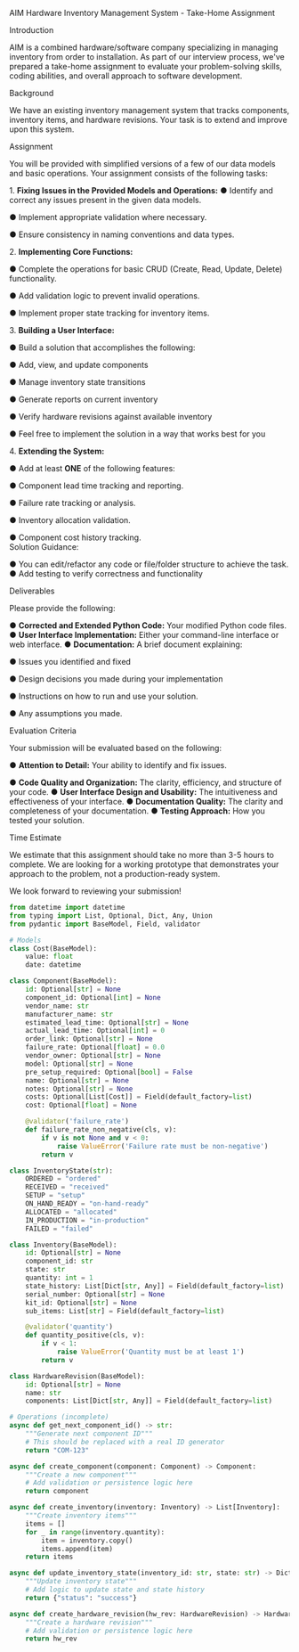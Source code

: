 AIM Hardware Inventory Management System \- Take-Home Assignment 

Introduction 

AIM is a combined hardware/software company specializing in managing inventory from order to installation. As part of our interview process, we've prepared a take-home assignment to evaluate your problem-solving skills, coding abilities, and overall approach to software development. 

Background 

We have an existing inventory management system that tracks components, inventory items, and hardware revisions. Your task is to extend and improve upon this system. 

Assignment 

You will be provided with simplified versions of a few of our data models and basic operations. Your assignment consists of the following tasks: 

1\. **Fixing Issues in the Provided Models and Operations:** 
● Identify and correct any issues present in the given data models. 

● Implement appropriate validation where necessary. 

● Ensure consistency in naming conventions and data types. 

2\. **Implementing Core Functions:** 

● Complete the operations for basic CRUD (Create, Read, Update, Delete) functionality. 

● Add validation logic to prevent invalid operations. 

● Implement proper state tracking for inventory items. 

3\. **Building a User Interface:** 

● Build a solution that accomplishes the following: 

● Add, view, and update components 

● Manage inventory state transitions 

● Generate reports on current inventory 

● Verify hardware revisions against available inventory 

● Feel free to implement the solution in a way that works best for you 

4\. **Extending the System:** 

● Add at least **ONE** of the following features: 

● Component lead time tracking and reporting. 

● Failure rate tracking or analysis. 

● Inventory allocation validation. 

● Component cost history tracking.  
Solution Guidance: 

● You can edit/refactor any code or file/folder structure to achieve the task. ● Add testing to verify correctness and functionality 

Deliverables 

Please provide the following: 

● **Corrected and Extended Python Code:** Your modified Python code files. ● **User Interface Implementation:** Either your command-line interface or web interface. ● **Documentation:** A brief document explaining: 

● Issues you identified and fixed 

● Design decisions you made during your implementation 

● Instructions on how to run and use your solution. 

● Any assumptions you made. 

Evaluation Criteria 

Your submission will be evaluated based on the following: 

● **Attention to Detail:** Your ability to identify and fix issues. 

● **Code Quality and Organization:** The clarity, efficiency, and structure of your code. ● **User Interface Design and Usability:** The intuitiveness and effectiveness of your interface. ● **Documentation Quality:** The clarity and completeness of your documentation. ● **Testing Approach:** How you tested your solution. 

Time Estimate 

We estimate that this assignment should take no more than 3-5 hours to complete. We are looking for a working prototype that demonstrates your approach to the problem, not a production-ready system. 

We look forward to reviewing your submission\! 


```Python
from datetime import datetime
from typing import List, Optional, Dict, Any, Union
from pydantic import BaseModel, Field, validator

# Models
class Cost(BaseModel):
    value: float
    date: datetime

class Component(BaseModel):
    id: Optional[str] = None
    component_id: Optional[int] = None
    vendor_name: str
    manufacturer_name: str
    estimated_lead_time: Optional[str] = None
    actual_lead_time: Optional[int] = 0
    order_link: Optional[str] = None
    failure_rate: Optional[float] = 0.0
    vendor_owner: Optional[str] = None
    model: Optional[str] = None
    pre_setup_required: Optional[bool] = False
    name: Optional[str] = None
    notes: Optional[str] = None
    costs: Optional[List[Cost]] = Field(default_factory=list)
    cost: Optional[float] = None

    @validator('failure_rate')
    def failure_rate_non_negative(cls, v):
        if v is not None and v < 0:
            raise ValueError('Failure rate must be non-negative')
        return v

class InventoryState(str):
    ORDERED = "ordered"
    RECEIVED = "received"
    SETUP = "setup"
    ON_HAND_READY = "on-hand-ready"
    ALLOCATED = "allocated"
    IN_PRODUCTION = "in-production"
    FAILED = "failed"

class Inventory(BaseModel):
    id: Optional[str] = None
    component_id: str
    state: str
    quantity: int = 1
    state_history: List[Dict[str, Any]] = Field(default_factory=list)
    serial_number: Optional[str] = None
    kit_id: Optional[str] = None
    sub_items: List[str] = Field(default_factory=list)

    @validator('quantity')
    def quantity_positive(cls, v):
        if v < 1:
            raise ValueError('Quantity must be at least 1')
        return v

class HardwareRevision(BaseModel):
    id: Optional[str] = None
    name: str
    components: List[Dict[str, Any]] = Field(default_factory=list)

# Operations (incomplete)
async def get_next_component_id() -> str:
    """Generate next component ID"""
    # This should be replaced with a real ID generator
    return "COM-123"

async def create_component(component: Component) -> Component:
    """Create a new component"""
    # Add validation or persistence logic here
    return component

async def create_inventory(inventory: Inventory) -> List[Inventory]:
    """Create inventory items"""
    items = []
    for _ in range(inventory.quantity):
        item = inventory.copy()
        items.append(item)
    return items

async def update_inventory_state(inventory_id: str, state: str) -> Dict[str, str]:
    """Update inventory state"""
    # Add logic to update state and state history
    return {"status": "success"}

async def create_hardware_revision(hw_rev: HardwareRevision) -> HardwareRevision:
    """Create a hardware revision"""
    # Add validation or persistence logic here
    return hw_rev
```

